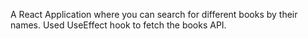  A React Application where you can search for different books by their names. Used UseEffect hook to fetch the books API.

